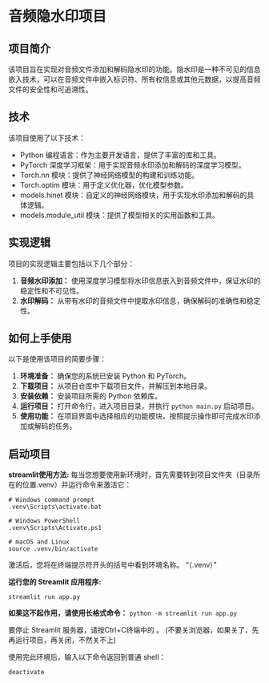 # 音频隐水印项目

## 项目简介

该项目旨在实现对音频文件添加和解码隐水印的功能。隐水印是一种不可见的信息嵌入技术，可以在音频文件中嵌入标识符、所有权信息或其他元数据，以提高音频文件的安全性和可追溯性。

## 技术

该项目使用了以下技术：

- Python 编程语言：作为主要开发语言，提供了丰富的库和工具。
- PyTorch 深度学习框架：用于实现音频水印添加和解码的深度学习模型。
- Torch.nn 模块：提供了神经网络模型的构建和训练功能。
- Torch.optim 模块：用于定义优化器，优化模型参数。
- models.hinet 模块：自定义的神经网络模块，用于实现水印添加和解码的具体逻辑。
- models.module_util 模块：提供了模型相关的实用函数和工具。

## 实现逻辑

项目的实现逻辑主要包括以下几个部分：

1. **音频水印添加：** 使用深度学习模型将水印信息嵌入到音频文件中，保证水印的稳定性和不可见性。
2. **水印解码：** 从带有水印的音频文件中提取水印信息，确保解码的准确性和稳定性。

## 如何上手使用

以下是使用该项目的简要步骤：

1. **环境准备：** 确保您的系统已安装 Python 和 PyTorch。
2. **下载项目：** 从项目仓库中下载项目文件，并解压到本地目录。
3. **安装依赖：** 安装项目所需的 Python 依赖库。
4. **运行项目：** 打开命令行，进入项目目录，并执行 `python main.py` 启动项目。
5. **使用功能：** 在项目界面中选择相应的功能模块，按照提示操作即可完成水印添加或解码的任务。

## 启动项目
**streamlit使用方法:**
每当您想要使用新环境时，首先需要转到项目文件夹（目录所在的位置.venv）并运行命令来激活它：
````
# Windows command prompt
.venv\Scripts\activate.bat

# Windows PowerShell
.venv\Scripts\Activate.ps1

# macOS and Linux
source .venv/bin/activate
````
激活后，您将在终端提示符开头的括号中看到环境名称。 “（.venv）”

**运行您的 Streamlit 应用程序:**

```streamlit run app.py```

**如果这不起作用，请使用长格式命令：**
```python -m streamlit run app.py```

要停止 Streamlit 服务器，请按Ctrl+C终端中的 。
(不要关浏览器，如果关了，先再运行项目，再关闭，不然关不上)

使用完此环境后，输入以下命令返回到普通 shell：

```deactivate```
